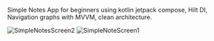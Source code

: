 Simple Notes App for beginners using kotlin jetpack compose, Hilt DI, Navigation graphs with MVVM, clean architecture.

![SimpleNotesScreen2](https://github.com/user-attachments/assets/a9275409-3bba-4741-9aaf-df1c737dd4d1)
![SimpleNoteScreen1](https://github.com/user-attachments/assets/b740018c-e998-4d4a-b38e-d79abfa940bf)

